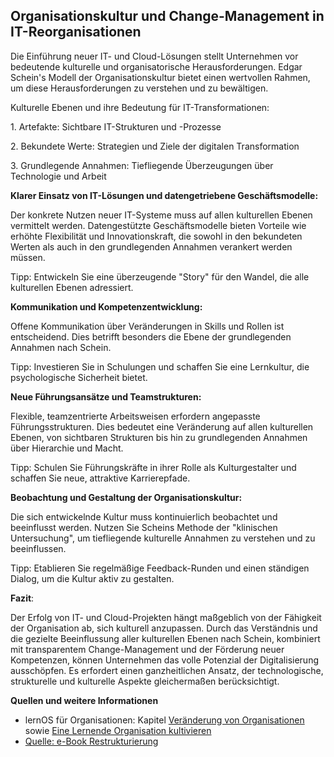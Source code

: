 ## Organisationskultur und Change-Management in IT-Reorganisationen ##

Die Einführung neuer IT- und Cloud-Lösungen stellt Unternehmen vor bedeutende kulturelle und organisatorische Herausforderungen. Edgar Schein's Modell der Organisationskultur bietet einen wertvollen Rahmen, um diese Herausforderungen zu verstehen und zu bewältigen.

Kulturelle Ebenen und ihre Bedeutung für IT-Transformationen:

1\. Artefakte: Sichtbare IT-Strukturen und -Prozesse

2\. Bekundete Werte: Strategien und Ziele der digitalen Transformation

3\. Grundlegende Annahmen: Tiefliegende Überzeugungen über Technologie und Arbeit

**Klarer Einsatz von IT-Lösungen und datengetriebene Geschäftsmodelle:**

Der konkrete Nutzen neuer IT-Systeme muss auf allen kulturellen Ebenen vermittelt werden. Datengestützte Geschäftsmodelle bieten Vorteile wie erhöhte Flexibilität und Innovationskraft, die sowohl in den bekundeten Werten als auch in den grundlegenden Annahmen verankert werden müssen.

Tipp: Entwickeln Sie eine überzeugende "Story" für den Wandel, die alle kulturellen Ebenen adressiert.

**Kommunikation und Kompetenzentwicklung:**

Offene Kommunikation über Veränderungen in Skills und Rollen ist entscheidend. Dies betrifft besonders die Ebene der grundlegenden Annahmen nach Schein.

Tipp: Investieren Sie in Schulungen und schaffen Sie eine Lernkultur, die psychologische Sicherheit bietet.

**Neue Führungsansätze und Teamstrukturen:**

Flexible, teamzentrierte Arbeitsweisen erfordern angepasste Führungsstrukturen. Dies bedeutet eine Veränderung auf allen kulturellen Ebenen, von sichtbaren Strukturen bis hin zu grundlegenden Annahmen über Hierarchie und Macht.

Tipp: Schulen Sie Führungskräfte in ihrer Rolle als Kulturgestalter und schaffen Sie neue, attraktive Karrierepfade.

**Beobachtung und Gestaltung der Organisationskultur:**

Die sich entwickelnde Kultur muss kontinuierlich beobachtet und beeinflusst werden. Nutzen Sie Scheins Methode der "klinischen Untersuchung", um tiefliegende kulturelle Annahmen zu verstehen und zu beeinflussen.

Tipp: Etablieren Sie regelmäßige Feedback-Runden und einen ständigen Dialog, um die Kultur aktiv zu gestalten.

**Fazit**:

Der Erfolg von IT- und Cloud-Projekten hängt maßgeblich von der Fähigkeit der Organisation ab, sich kulturell anzupassen. Durch das Verständnis und die gezielte Beeinflussung aller kulturellen Ebenen nach Schein, kombiniert mit transparentem Change-Management und der Förderung neuer Kompetenzen, können Unternehmen das volle Potenzial der Digitalisierung ausschöpfen. Es erfordert einen ganzheitlichen Ansatz, der technologische, strukturelle und kulturelle Aspekte gleichermaßen berücksichtigt.

**Quellen und weitere Informationen**

- lernOS für Organisationen: Kapitel [Veränderung von Organisationen](https://cogneon.github.io/lernos-for-organizations/de/3-2-Veraenderung-von-Organisation/) sowie [Eine Lernende Organisation kultivieren](https://cogneon.github.io/lernos-for-organizations/de/3-4-Eine-Lernende-Organisation-kultivieren/) 
- [Quelle: e-Book Restrukturierung](https://www.emergize.org/restrukturierung/)
